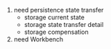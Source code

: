 1. need persistence state transfer
    - storage current state
    - storage state transfer detail
    - storage compensation
2. need Workbench
